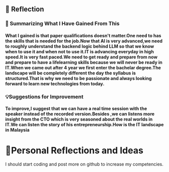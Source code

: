  <h2>🌟 Reflection</h2>  
 <h3>📘 Summarizing What I Have Gained From This </h3>
<h4>What I gained is that paper qualifications doesn't matter.One need to has the skills that 
is needed for the job.Now that AI is very advanced,we need to roughly understand the backend
logic behind LLM so that we know when to use it and when not to use it.IT is advancing 
everyday in high speed.It is very fast paced.We need to get ready and prepare from now and 
prepare to have a lifelearning skills because we will never be ready in IT.When we came out
after 4 year we first enter the bachelar degree.The landscape will be completely different
the day the syllabus is structured.That is why we need to be passionate and always looking
forward to learn new technologies from today.</h4>

 <h3>💡Suggestions for Improvement </h3>
<h4>To improve,I suggest that we can have a real time session with the speaker instead of the 
recorded version.Besides ,we can listens more insight from the CTO which is very seasoned
about the real worlds in IT.We can listen the story of his entrepreneurship.How is the IT
landscape in Malaysia</h4>

# 🤔Personal Reflections and Ideas 
I should start coding and post more on github to increase my competencies.
